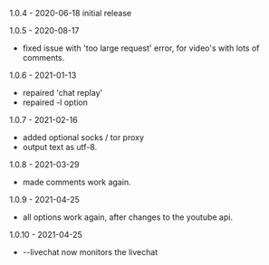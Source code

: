 1.0.4  - 2020-06-18   initial release

1.0.5  - 2020-08-17
 * fixed issue with 'too large request' error, for video's with lots of comments.

1.0.6  - 2021-01-13
 * repaired 'chat replay'
 * repaired -l option

1.0.7  - 2021-02-16
 * added optional socks / tor proxy
 * output text as utf-8.

1.0.8  - 2021-03-29
 * made comments work again.

1.0.9  - 2021-04-25
 * all options work again, after changes to the youtube api.

1.0.10 - 2021-04-25
 * --livechat now monitors the livechat

